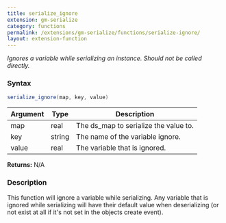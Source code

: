 ```yaml
---
title: serialize_ignore
extension: gm-serialize
category: functions
permalink: /extensions/gm-serialize/functions/serialize-ignore/
layout: extension-function
---
```


_Ignores a variable while serializing an instance. Should not be called directly._

### Syntax
```cs
serialize_ignore(map, key, value)
```

| Argument | Type | Description |
| --- | --- | --- |
| map | real | The ds_map to serialize the value to. |
| key | string | The name of the variable ignore. |
| value | real | The variable that is ignored. |

**Returns:** N/A

### Description
This function will ignore a variable while serializing. Any variable that is ignored while serializing will have their default value when deserializing (or not exist at all if it's not set in the objects create event).